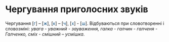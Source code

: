 # Чергування приголосних звуків

Чергування [<font color="#0F5181">г</font>] – [<font color="#0F5181">ж</font>], [<font color="#0F5181">к</font>] – [<font color="#0F5181">ч</font>], [<font color="#0F5181">х</font>] - [<font color="#0F5181">ш</font>]. Вiдбуваються при словотвореннi i словозмiнi: *увага - уважний - зауваження, галка - галчин - галченя - Галченко, смiх - смiшний – усмiшка*.